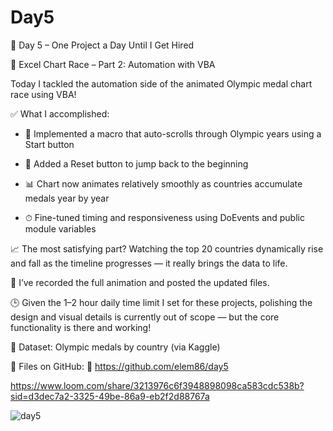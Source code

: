 # Day5

🎯 Day 5 – One Project a Day Until I Get Hired

🧩 Excel Chart Race – Part 2: Automation with VBA

Today I tackled the automation side of the animated Olympic medal chart race using VBA!

✅ What I accomplished:

  - 🧮 Implemented a macro that auto-scrolls through Olympic years using a Start button

  - 🛑 Added a Reset button to jump back to the beginning

  - 📊 Chart now animates relatively smoothly as countries accumulate medals year by year

 - ⏱ Fine-tuned timing and responsiveness using DoEvents and public module variables

📈 The most satisfying part? Watching the top 20 countries dynamically rise and fall as the timeline progresses — it really brings the data to life.

🎥 I’ve recorded the full animation and posted the updated files.

🕒 Given the 1–2 hour daily time limit I set for these projects, polishing the design and visual details is currently out of scope — but the core functionality is there and working!

📁 Dataset: Olympic medals by country (via Kaggle)

📂 Files on GitHub: 🔗 https://github.com/elem86/day5

https://www.loom.com/share/3213976c6f3948898098ca583cdc538b?sid=d3dec7a2-3325-49be-86a9-eb2f2d88767a

![day5](https://github.com/user-attachments/assets/be0d1b76-d514-436e-8127-d6f8e1c41ab4)
